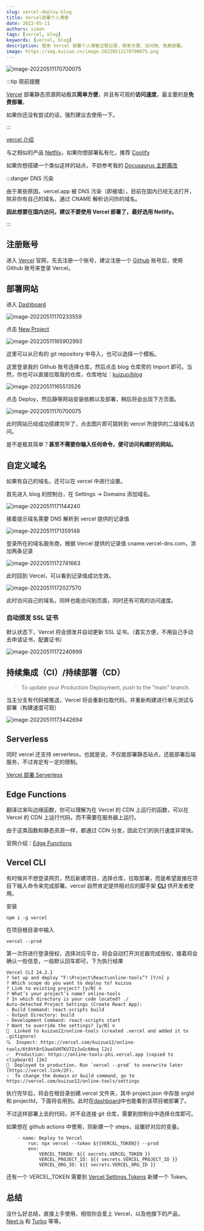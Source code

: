 ```yaml
---
slug: vercel-deploy-blog
title: Vercel部署个人博客
date: 2022-05-11
authors: simon
tags: [vercel, blog]
keywords: [vercel, blog]
description: 使用 Vercel 部署个人博客过程记录，简单方便、访问快、免费部署。
image: https://img.kuizuo.cn/image-20220511170700075.png
---
```


![image-20220511170700075](https://img.kuizuo.cn/image-20220511170700075.png)

:::tip 观前提醒

[Vercel](https://vercel.com/) 部署静态资源网站极其**简单方便**，并且有可观的**访问速度**，最主要的是**免费部署**。

如果你还没有尝试的话，强烈建议去使用一下。

:::

[vercel 介绍](https://zhuanlan.zhihu.com/p/452654619)

与之相似的产品 [Netfily](https://netlify.com)，如果你想部署私有化，推荐 [Coolify](https://coolify.io)

如果你想搭建一个类似这样的站点，不妨参考我的 [Docusaurus 主题魔改](/docs/docusaurus-guides)

:::danger DNS 污染

由于某些原因，vercel.app 被 DNS 污染（即被墙），目前在国内已经无法打开，除非你有自己的域名，通过 CNAME 解析访问你的域名。

**因此想要在国内访问，建议不要使用 Vercel 部署了，最好选用 Netlify。**

:::

<!-- truncate -->

## 注册账号

进入 [Vercel](https://vercel.com) 官网，先去注册一个账号，建议注册一个 [Github](https://github.com/) 账号后，使用 Github 账号来登录 Vercel。

## 部署网站

进入 [Dashboard](https://vercel.com/dashboard)

![image-20220511170233559](https://img.kuizuo.cn/image-20220511170233559.png)

点击 [New Project](https://vercel.com/new)

![image-20220511165902993](https://img.kuizuo.cn/image-20220511165902993.png)

这里可以从已有的 git repository 中导入，也可以选择一个模板。

这里登录我的 Github 账号选择仓库，然后点击 blog 仓库旁的 Import 即可。当然，你也可以直接拉取我的仓库，仓库地址：[kuizuo/blog](https://github.com/kuizuo/blog)

![image-20220511165513526](https://img.kuizuo.cn/image-20220511165513526.png)

点击 Deploy，然后静等网站安装依赖以及部署，稍后将会出现下方页面。

![image-20220511170700075](https://img.kuizuo.cn/image-20220511170700075.png)

此时网站已经成功搭建完毕了，点击图片即可跳转到 vercel 所提供的二级域名访问。

是不是极其简单？**甚至不需要你输入任何命令，便可访问构建好的网站。**

## 自定义域名

如果有自己的域名，还可以在 vercel 中进行设置。

首先进入 blog 的控制台，在 Settings -> Domains 添加域名。

![image-20220511171144240](https://img.kuizuo.cn/image-20220511171144240.png)

接着提示域名需要 DNS 解析到 vercel 提供的记录值

![image-20220511171359148](https://img.kuizuo.cn/image-20220511171359148.png)

登录所在的域名服务商，根据 Vercel 提供的记录值 cname.vercel-dns.com，添加两条记录

![image-20220511172741663](https://img.kuizuo.cn/image-20220511172741663.png)

此时回到 Vercel，可以看到记录值成功生效。

![image-20220511172027570](https://img.kuizuo.cn/image-20220511172027570.png)

此时访问自己的域名，同样也能访问到页面，同时还有可观的访问速度。

### 自动颁发 SSL 证书

默认状态下，Vercel 将会颁发并自动更新 SSL 证书。（着实方便，不用自己手动去申请证书，配置证书）

![image-20220511172240999](https://img.kuizuo.cn/image-20220511172240999.png)

## 持续集成（CI）/持续部署（CD）

> To update your Production Deployment, push to the "main" branch.

当主分支有代码被推送，Vercel 将会重新拉取代码，并重新构建进行单元测试与部署（构建速度可观）

![image-20220511173442694](https://img.kuizuo.cn/image-20220511173442694.png)

## Serverless

同时 vercel 还支持 serverless，也就是说，不仅能部署静态站点，还能部署后端服务，不过肯定有一定的限制。

[Vercel 部署 Serverless](/vercel-deploy-serverless)

## Edge Functions

翻译过来叫边缘函数，你可以理解为在 Vercel 的 CDN 上运行的函数，可以在 Vercel 的 CDN 上运行代码，而不需要在服务器上运行。

由于这类函数和静态资源一样，都通过 CDN 分发，因此它们的执行速度非常快。

官网介绍：[Edge Functions](https://vercel.com/docs/concepts/functions/edge-functions)

## Vercel CLI

有时候并不想登录网页，然后新建项目，选择仓库，拉取部署，而是希望直接在项目下输入命令来完成部署。vercel 自然肯定提供相对应的脚手架 **[CLI](https://vercel.com/docs/cli)** 供开发者使用。

安装

```
npm i -g vercel
```

在项目根目录中输入

```
vercel --prod
```

第一次将进行登录授权，选择对应平台，将会自动打开浏览器完成授权，接着将会确认一些信息，一般默认回车即可，下为执行结果

```
Vercel CLI 24.2.1
? Set up and deploy “F:\Project\React\online-tools”? [Y/n] y
? Which scope do you want to deploy to? kuizuo
? Link to existing project? [y/N] n
? What’s your project’s name? online-tools
? In which directory is your code located? ./
Auto-detected Project Settings (Create React App):
- Build Command: react-scripts build
- Output Directory: build
- Development Command: react-scripts start
? Want to override the settings? [y/N] n
🔗  Linked to kuizuo12/online-tools (created .vercel and added it to .gitignore)
🔍  Inspect: https://vercel.com/kuizuo12/online-tools/6t8Vt8rG3waGVHTKU7ZzJuGc6Hoq [2s]
✅  Production: https://online-tools-phi.vercel.app [copied to clipboard] [2m]
📝  Deployed to production. Run `vercel --prod` to overwrite later (https://vercel.link/2F).
💡  To change the domain or build command, go to https://vercel.com/kuizuo12/online-tools/settings
```

执行完毕后，将会在根目录创建.vercel 文件夹，其中 project.json 中存放 orgId 和 projectId，下面将会用到。此时在[dashboard](https://vercel.com/dashboard)中也能看到该项目被部署了。

不过这样部署上去的代码，并不会连接 git 仓库，需要到控制台中选择仓库即可。

如果想在 github actions 中使用，则新建一个 steps，设置好对应的变量。

```
	- name: Deploy to Vercel
        run: npx vercel --token ${{VERCEL_TOKEN}} --prod
        env:
            VERCEL_TOKEN: ${{ secrets.VERCEL_TOKEN }}
            VERCEL_PROJECT_ID: ${{ secrets.VERCEL_PROJECT_ID }}
            VERCEL_ORG_ID: ${{ secrets.VERCEL_ORG_ID }}
```

还有一个 VERCEL_TOKEN 需要到 [Vercel Settings Tokens](https://vercel.com/account/tokens) 新建一个 Token。

## 总结

没什么好总结，直接上手使用，相信你会爱上 Vercel，以及他旗下的产品，[Next.js](https://github.com/vercel/next.js) 和 [Turbo](https://github.com/vercel/turbo) 等等。
